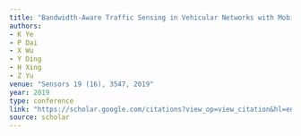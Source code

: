 ```yaml
---
title: "Bandwidth-Aware Traffic Sensing in Vehicular Networks with Mobile Edge Computing"
authors:
- K Ye
- P Dai
- X Wu
- Y Ding
- H Xing
- Z Yu
venue: "Sensors 19 (16), 3547, 2019"
year: 2019
type: conference
link: "https://scholar.google.com/citations?view_op=view_citation&hl=en&user=xtXbq_AAAAAJ&pagesize=100&citation_for_view=xtXbq_AAAAAJ:Se3iqnhoufwC"
source: scholar
---
```

